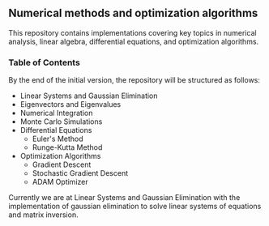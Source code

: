 ## **Numerical methods and optimization algorithms**

This repository contains implementations covering key topics in numerical analysis, linear algebra, differential equations, and optimization algorithms.

### Table of Contents

By the end of the initial version, the repository will be structured as follows:

 - Linear Systems and Gaussian Elimination
 - Eigenvectors and Eigenvalues
 - Numerical Integration
 - Monte Carlo Simulations
 - Differential Equations
     - Euler's Method
     - Runge-Kutta Method
 - Optimization Algorithms
     - Gradient Descent
     - Stochastic Gradient Descent
     - ADAM Optimizer

Currently we are at Linear Systems and Gaussian Elimination with the implementation of gaussian elimination to solve linear systems of equations and matrix inversion.